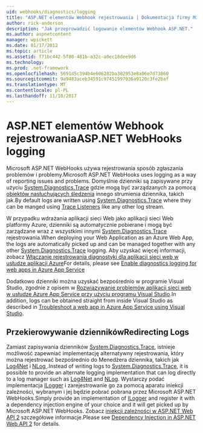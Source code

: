 ```yaml
---
uid: webhooks/diagnostics/logging
title: "ASP.NET elementów Webhook rejestrowania | Dokumentacja firmy Microsoft"
author: rick-anderson
description: "Jak przeprowadzić logowanie elementów Webhook ASP.NET."
ms.author: aspnetcontent
manager: wpickett
ms.date: 01/17/2012
ms.topic: article
ms.assetid: f71bc442-5f80-481b-a32c-a0ec18dee9d6
ms.technology: 
ms.prod: .net-framework
ms.openlocfilehash: 5691d5c394b4e606282ba302953e8a06e7d73860
ms.sourcegitcommit: 9a9483aceb34591c97451997036a9120c3fe2baf
ms.translationtype: MT
ms.contentlocale: pl-PL
ms.lasthandoff: 11/10/2017
---
```

# <a name="aspnet-webhooks-logging"></a><span data-ttu-id="b37ac-103">ASP.NET elementów Webhook rejestrowania</span><span class="sxs-lookup"><span data-stu-id="b37ac-103">ASP.NET WebHooks logging</span></span>

<span data-ttu-id="b37ac-104">Microsoft ASP.NET WebHooks używa rejestrowania sposób zgłaszania problemów i problemy.</span><span class="sxs-lookup"><span data-stu-id="b37ac-104">Microsoft ASP.NET WebHooks uses logging as a way of reporting issues and problems.</span></span> <span data-ttu-id="b37ac-105">Domyślnie dzienniki są zapisywane przy użyciu [System.Diagnostics.Trace](https://msdn.microsoft.com/en-us/library/system.diagnostics.trace) gdzie mogą być zarządzanych za pomocą [obiektów nasłuchujących śledzenia](https://msdn.microsoft.com/en-us/library/system.diagnostics.tracelistener.aspx) innego strumienia dziennika, takich jak.</span><span class="sxs-lookup"><span data-stu-id="b37ac-105">By default logs are written using [System.Diagnostics.Trace](https://msdn.microsoft.com/en-us/library/system.diagnostics.trace) where they can be manged using [Trace Listeners](https://msdn.microsoft.com/en-us/library/system.diagnostics.tracelistener.aspx) like any other log stream.</span></span>

<span data-ttu-id="b37ac-106">W przypadku wdrażania aplikacji sieci Web jako aplikacji sieci Web platformy Azure, dzienniki są automatycznie pobierane i mogą być zarządzane wraz z wszystkimi innymi [System.Diagnostics.Trace](https://msdn.microsoft.com/en-us/library/system.diagnostics.trace) rejestrowania.</span><span class="sxs-lookup"><span data-stu-id="b37ac-106">When deploying your Web Application as an Azure Web App, the logs are automatically picked up and can be managed together with any other [System.Diagnostics.Trace](https://msdn.microsoft.com/en-us/library/system.diagnostics.trace) logging.</span></span> <span data-ttu-id="b37ac-107">Aby uzyskać więcej informacji, zobacz [Włączanie rejestrowania diagnostyki dla aplikacji sieci web w usłudze aplikacji Azure](https://azure.microsoft.com/en-us/documentation/articles/web-sites-enable-diagnostic-log/)</span><span class="sxs-lookup"><span data-stu-id="b37ac-107">For details, please see [Enable diagnostics logging for web apps in Azure App Service](https://azure.microsoft.com/en-us/documentation/articles/web-sites-enable-diagnostic-log/)</span></span>

<span data-ttu-id="b37ac-108">Dodatkowo dzienniki można uzyskać bezpośrednio w programie Visual Studio, zgodnie z opisem w [Rozwiązywanie problemów aplikacji sieci web w usłudze Azure App Service przy użyciu programu Visual Studio](https://azure.microsoft.com/en-us/documentation/articles/web-sites-dotnet-troubleshoot-visual-studio/#webserverlogs).</span><span class="sxs-lookup"><span data-stu-id="b37ac-108">In addition, logs can be obtained straight from inside Visual Studio as described in [Troubleshoot a web app in Azure App Service using Visual Studio](https://azure.microsoft.com/en-us/documentation/articles/web-sites-dotnet-troubleshoot-visual-studio/#webserverlogs).</span></span>

## <a name="redirecting-logs"></a><span data-ttu-id="b37ac-109">Przekierowywanie dzienników</span><span class="sxs-lookup"><span data-stu-id="b37ac-109">Redirecting Logs</span></span>

<span data-ttu-id="b37ac-110">Zamiast zapisywania dzienników [System.Diagnostics.Trace](https://msdn.microsoft.com/en-us/library/system.diagnostics.trace), istnieje możliwość zapewniać implementację alternatywny rejestrowania, który można rejestrować bezpośrednio do Menedżera dziennika, takich jak [Log4Net](http://logging.apache.org/log4net/) i [NLog ](http://nlog-project.org/).</span><span class="sxs-lookup"><span data-stu-id="b37ac-110">Instead of writing logs to [System.Diagnostics.Trace](https://msdn.microsoft.com/en-us/library/system.diagnostics.trace), it is possible to provide an alternate logging implementation that can log directly to a log manager such as [Log4Net](http://logging.apache.org/log4net/) and [NLog](http://nlog-project.org/).</span></span> <span data-ttu-id="b37ac-111">Wystarczy podać implementacja [ILogger](https://github.com/aspnet/WebHooks/blob/master/src/Microsoft.AspNet.WebHooks.Common/Diagnostics/ILogger.cs) i zarejestrowanie go za pomocą aparatu iniekcji zależności, wybranym i jej będzie pobrać pobrana przez Microsoft ASP.NET WebHooks.</span><span class="sxs-lookup"><span data-stu-id="b37ac-111">Simply provide an implementation of [ILogger](https://github.com/aspnet/WebHooks/blob/master/src/Microsoft.AspNet.WebHooks.Common/Diagnostics/ILogger.cs) and register it with a dependency injection engine of your choice and it will get picked up by Microsoft ASP.NET WebHooks.</span></span> <span data-ttu-id="b37ac-112">Zobacz [iniekcji zależności w ASP.NET Web API 2](https://www.asp.net/web-api/overview/advanced/dependency-injection) szczegółowe informacje.</span><span class="sxs-lookup"><span data-stu-id="b37ac-112">Please see [Dependency Injection in ASP.NET Web API 2](https://www.asp.net/web-api/overview/advanced/dependency-injection) for details.</span></span>

